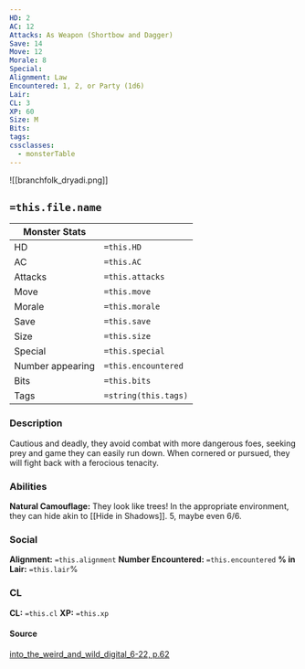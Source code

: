 ```yaml
---
HD: 2
AC: 12
Attacks: As Weapon (Shortbow and Dagger)
Save: 14
Move: 12
Morale: 8
Special: 
Alignment: Law
Encountered: 1, 2, or Party (1d6)
Lair: 
CL: 3
XP: 60
Size: M
Bits: 
tags: 
cssclasses:
  - monsterTable
---
```


![[branchfolk_dryadi.png]]

## `=this.file.name`


| Monster Stats    |                      |
| ---------------- | -------------------- |
| HD               | `=this.HD`           |
| AC               | `=this.AC`           |
| Attacks          | `=this.attacks`      |
| Move             | `=this.move`         |
| Morale           | `=this.morale`       |
| Save             | `=this.save`         |
| Size             | `=this.size`         |
| Special          | `=this.special`      |
| Number appearing | `=this.encountered`  |
| Bits             | `=this.bits`         |
| Tags             | `=string(this.tags)` |


### Description
Cautious and deadly, they avoid combat with more dangerous foes, seeking prey and game they can easily run down. When cornered or pursued, they will fight back with a ferocious tenacity.

### Abilities
**Natural Camouflage:** They look like trees! In the appropriate environment, they can hide akin to [[Hide in Shadows]]. 5, maybe even 6/6.

### Social
**Alignment:** `=this.alignment`
**Number Encountered:**  `=this.encountered`
**% in Lair:** `=this.lair`%

### CL
**CL:** `=this.cl`
**XP:** `=this.xp`

#### Source

[into_the_weird_and_wild_digital_6-22, p.62](<obsidian://open?vault=swords_and_wizardry_ref&file=into_the_weird_and_wild_digital_6-22.pdf>)






